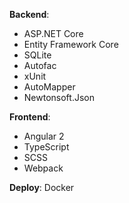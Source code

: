 **Backend**: 
* ASP.NET Core
* Entity Framework Core
* SQLite
* Autofac
* xUnit
* AutoMapper
* Newtonsoft.Json

**Frontend**: 
* Angular 2
* TypeScript
* SCSS
* Webpack

**Deploy**: Docker
